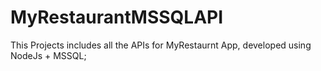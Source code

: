 # MyRestaurantMSSQLAPI

This Projects includes all the APIs for MyRestaurnt App, developed using NodeJs + MSSQL;
